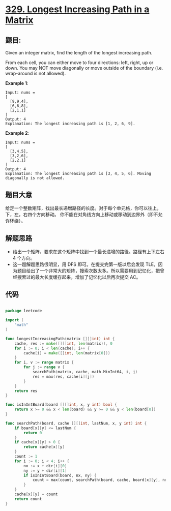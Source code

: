 # [329. Longest Increasing Path in a Matrix](https://leetcode.com/problems/longest-increasing-path-in-a-matrix/)


## 题目:

Given an integer matrix, find the length of the longest increasing path.

From each cell, you can either move to four directions: left, right, up or down. You may NOT move diagonally or move outside of the boundary (i.e. wrap-around is not allowed).

**Example 1**:

    Input: nums = 
    [
      [9,9,4],
      [6,6,8],
      [2,1,1]
    ] 
    Output: 4 
    Explanation: The longest increasing path is [1, 2, 6, 9].

**Example 2**:

    Input: nums = 
    [
      [3,4,5],
      [3,2,6],
      [2,2,1]
    ] 
    Output: 4 
    Explanation: The longest increasing path is [3, 4, 5, 6]. Moving diagonally is not allowed.


## 题目大意

给定一个整数矩阵，找出最长递增路径的长度。对于每个单元格，你可以往上，下，左，右四个方向移动。 你不能在对角线方向上移动或移动到边界外（即不允许环绕）。


## 解题思路


- 给出一个矩阵，要求在这个矩阵中找到一个最长递增的路径。路径有上下左右 4 个方向。
- 这一题解题思路很明显，用 DFS 即可。在提交完第一版以后会发现 TLE，因为题目给出了一个非常大的矩阵，搜索次数太多。所以需要用到记忆化，把曾经搜索过的最大长度缓存起来，增加了记忆化以后再次提交 AC。


## 代码

```go

package leetcode

import (
	"math"
)

func longestIncreasingPath(matrix [][]int) int {
	cache, res := make([][]int, len(matrix)), 0
	for i := 0; i < len(cache); i++ {
		cache[i] = make([]int, len(matrix[0]))
	}
	for i, v := range matrix {
		for j := range v {
			searchPath(matrix, cache, math.MinInt64, i, j)
			res = max(res, cache[i][j])
		}
	}
	return res
}

func isInIntBoard(board [][]int, x, y int) bool {
	return x >= 0 && x < len(board) && y >= 0 && y < len(board[0])
}

func searchPath(board, cache [][]int, lastNum, x, y int) int {
	if board[x][y] <= lastNum {
		return 0
	}
	if cache[x][y] > 0 {
		return cache[x][y]
	}
	count := 1
	for i := 0; i < 4; i++ {
		nx := x + dir[i][0]
		ny := y + dir[i][1]
		if isInIntBoard(board, nx, ny) {
			count = max(count, searchPath(board, cache, board[x][y], nx, ny)+1)
		}
	}
	cache[x][y] = count
	return count
}

```